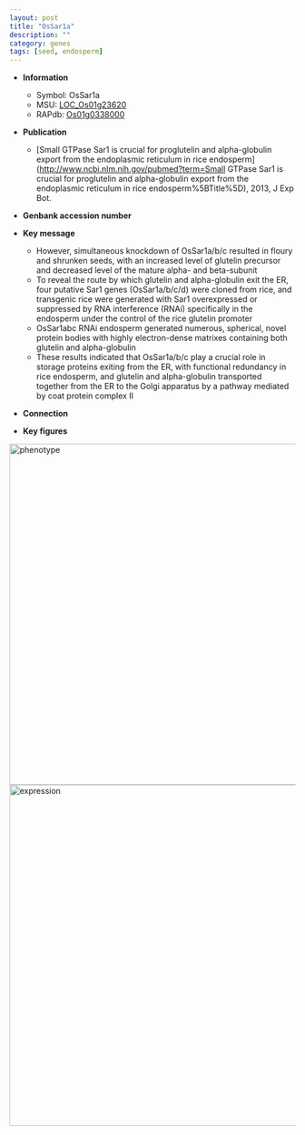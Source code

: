 ```yaml
---
layout: post
title: "OsSar1a"
description: ""
category: genes
tags: [seed, endosperm]
---
```


* **Information**  
    + Symbol: OsSar1a  
    + MSU: [LOC_Os01g23620](http://rice.plantbiology.msu.edu/cgi-bin/ORF_infopage.cgi?orf=LOC_Os01g23620)  
    + RAPdb: [Os01g0338000](http://rapdb.dna.affrc.go.jp/viewer/gbrowse_details/irgsp1?name=Os01g0338000)  

* **Publication**  
    + [Small GTPase Sar1 is crucial for proglutelin and alpha-globulin export from the endoplasmic reticulum in rice endosperm](http://www.ncbi.nlm.nih.gov/pubmed?term=Small GTPase Sar1 is crucial for proglutelin and alpha-globulin export from the endoplasmic reticulum in rice endosperm%5BTitle%5D), 2013, J Exp Bot.

* **Genbank accession number**  

* **Key message**  
    + However, simultaneous knockdown of OsSar1a/b/c resulted in floury and shrunken seeds, with an increased level of glutelin precursor and decreased level of the mature alpha- and beta-subunit
    + To reveal the route by which glutelin and alpha-globulin exit the ER, four putative Sar1 genes (OsSar1a/b/c/d) were cloned from rice, and transgenic rice were generated with Sar1 overexpressed or suppressed by RNA interference (RNAi) specifically in the endosperm under the control of the rice glutelin promoter
    + OsSar1abc RNAi endosperm generated numerous, spherical, novel protein bodies with highly electron-dense matrixes containing both glutelin and alpha-globulin
    + These results indicated that OsSar1a/b/c play a crucial role in storage proteins exiting from the ER, with functional redundancy in rice endosperm, and glutelin and alpha-globulin transported together from the ER to the Golgi apparatus by a pathway mediated by coat protein complex II

* **Connection**  

* **Key figures**  
<img src="http://ricencode.github.io/images/OsSar1a.pheno.png" alt="phenotype"  style="width: 600px;"/>

<img src="http://ricencode.github.io/images/OsSar1a.exp.png" alt="expression"  style="width: 600px;"/>



